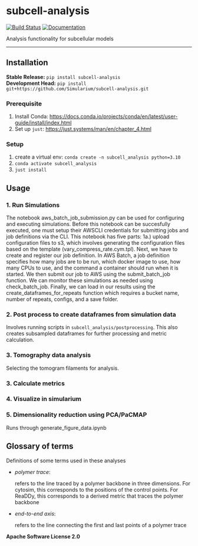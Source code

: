 # subcell-analysis

[![Build Status](https://github.com/Simularium/subcell-analysis/workflows/CI/badge.svg)](https://github.com/Simularium/subcell-analysis/actions)
[![Documentation](https://github.com/Simularium/subcell-analysis/workflows/Documentation/badge.svg)](https://Simularium.github.io/subcell-analysis)

Analysis functionality for subcellular models

---

## Installation

**Stable Release:** `pip install subcell-analysis`<br>
**Development Head:** `pip install git+https://github.com/Simularium/subcell-analysis.git`

### Prerequisite 

1. Install Conda: https://docs.conda.io/projects/conda/en/latest/user-guide/install/index.html
2. Set up `just`: https://just.systems/man/en/chapter_4.html

### Setup 
1. create a virtual env: `conda create -n subcell_analysis python=3.10`
2. `conda activate subcell_analysis`
3. `just install`


## Usage

### 1. Run Simulations
The notebook aws_batch_job_submission.py can be used for configuring and executing simulations. Before this notebook can be succesfully executed, one must setup their AWSCLI credentials for submitting jobs and job definitions via the CLI. This notebook has five parts: 1a.) upload configuration files to s3, which involves generating the configuration files based on the template (vary_compress_rate.cym.tpl). Next, we have to create and register our job definition. In AWS Batch, a job definition specifies how many jobs are to be run, which docker image to use, how many CPUs to use, and the command a container should run when it is started.  We then submit our job to AWS using the submit_batch_job function. We can monitor these simulations as needed using check_batch_job. Finally, we can load in our results using the create_dataframes_for_repeats function which requires a bucket name, number of repeats, configs, and a save folder. 

### 2. Post process to create dataframes from simulation data
Involves running scripts in `subcell_analysis/postprocessing`. This also creates subsampled dataframes for further processing and metric calculation.

### 3. Tomography data analysis
Selecting the tomogram filaments for analysis.

### 3. Calculate metrics

### 4. Visualize in simularium

### 5. Dimensionality reduction using PCA/PaCMAP
Runs through generate_figure_data.ipynb


## Glossary of terms
Definitions of some terms used in these analyses
* *polymer trace*:

    refers to the line traced by a polymer backbone in three dimensions. For cytosim, this corresponds to the positions of the control points. For ReaDDy, this corresponds to a derived metric that traces the polymer backbone

* *end-to-end axis*:

    refers to the line connecting the first and last points of a polymer trace

**Apache Software License 2.0**
